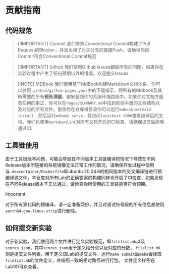 # 贡献指南

<!-- toc -->

## 代码规范

> [!IMPORTANT] Commit
> 我们参照Conventional Commit构建了Pull Request的Blocker，并且关闭了对主分支的直接Push，请确保你的Commit符合Conventional Commit规范

> [!IMPORTANT] Github
> 我们使用Github Issues跟踪所有的问题，如果你在实验过程中产生了任何预期以外的错误，欢迎提交Issues.

> [!NOTE] MDBook
> 我们使用基于MdBook构建Markdown文档体系，你可以参照`.github/github-pages.yaml`中的下载指示，将所有的Mdbook及其所需要的所有**预处理器**，都安装到你的系统环境路径中。如果你对文档方面有任何的更正，你可以在`Pages/SUMMARY.md`中找到实验手册的文档结构以及对应的所有文件。更改后在仓库根目录你可以运行`mdbook-mermaid install .`然后运行`mdbook serve`，并访问`localhost:3000`查看编译后的文档。我们也使用`markdownlint`对所有文档开启的CI检查，请确保提交后能够通过CI.

## 工具链使用

由于工具链版本问题，可能会导致在不同版本工具链编译的情况下导致在不同Release版本所链接的系统镜像无法正常工作的情况，请确保开发过程中使用与`.devcontainer/Dockerfile`即ubuntu 20.04.6的相同版本的交叉编译链进行预编译源文件，本仓库对所有Lab的正确答案的构建同样也开启了CI检查，如果发现在不同Release版本下无法通过，请检查你所使用的工具链是否符合预期。

> [!IMPORTANT]
> 对于所有源代码的预编译，请一定准备两份，并且对调试符号段的所有信息都使用`aarch64-gnu-linux-strip`进行删除。

## 如何提交新实验

对于新实验，我们使用两个文件进行定义实验规范，即`filelist.mk`以及`scores.json`，其中`scores.json`用于定义给分点以及对应的分数，
`filelist.mk`则是提交文件列表，用于定义该Lab的提交文件，运行`make submit`后`make`会读取`filelist.mk`的文件定义，并按照一致的相对路径进行打包。
文件定义样例在Lab1中可以查看。
